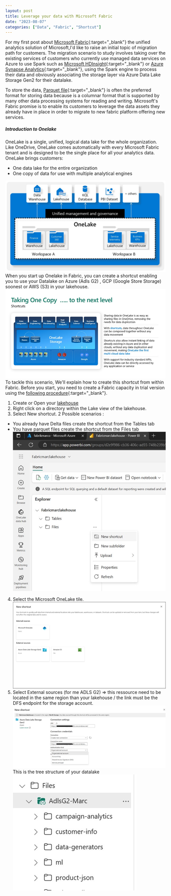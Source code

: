 ```yaml
---
layout: post
title: Leverage your data with Microsoft Fabric
date: "2023-08-07"
categories: ["Data", "Fabric", "Shortcut"]
---
```

For my first post about [Microsoft Fabric](https://www.microsoft.com/en-gb/microsoft-fabric/){:target="_blank"} the unified analytics solution of Microsoft,I'd like to raise an initial topic of migration path for customers.
The migration scenario to study involves taking over the existing services of customers who currently use managed data services on Azure to use Spark such as [Microsoft HDInsight](https://azure.microsoft.com/en-gb/products/hdinsight/){:target="_blank"} or [Azure Synapse Analytics](https://learn.microsoft.com/en-us/azure/synapse-analytics/overview-what-is){:target="_blank"}, using the Spark engine to process their data and obviously associating the storage layer via Azure Data Lake Storage Gen2 for their datalake.

To store the data, [Parquet file](http://parquet.incubator.apache.org){:target="_blank"} is often the preferred format for storing data because is a columnar format that is supported by many other data processing systems for reading and writing.
Microsoft's Fabric promise is to enable its customers to leverage the data assets they already have in place in order to migrate to new fabric platform offering new services.

##### Introduction to Onelake

OneLake is a single, unified, logical data lake for the whole organization. Like OneDrive, OneLake comes automatically with every Microsoft Fabric tenant and is designed to be the single place for all your analytics data. OneLake brings customers:

- One data lake for the entire organization
- One copy of data for use with multiple analytical engines

![Fabric Architecture](https://github.com/marc-hadjeje/marc-hadjeje.github.io/blob/main/assets/images/fabric_schema.jpg?raw=true)
When you start up Onelake in Fabric, you can create a shortcut enabling you to use your Datalake on Azure (Adls G2) , GCP (Google Store Storage) soonest or AWS (S3) in your lakehouse.
![Fabric shortcut](https://github.com/marc-hadjeje/marc-hadjeje.github.io/blob/main/assets/images/shortcut.jpg?raw=true)
To tackle this scenario, We'll explain how to create this shortcut from within Fabric.
Before you start, you need to create a Fabric capacity in trial version using the [following procedure](https://learn.microsoft.com/en-us/fabric/get-started/fabric-trial){:target="_blank"}.
1.	Create or Open your [lakehouse](https://learn.microsoft.com/en-us/fabric/data-engineering/tutorial-lakehouse-introduction)
2.	Right click on a directory within the Lake view of the lakehouse.
3.	Select New shortcut.
2 Possible scenarios : 
- You already have Delta files create the shortcut from the Tables tab
- You have parquet files create the shortcut from the Files tab
![Creation shortcut](https://github.com/marc-hadjeje/marc-hadjeje.github.io/blob/main/assets/images/shortcut_creation.jpg?raw=true)
4.	Select the Microsoft OneLake tile.
![New shortcut](https://github.com/marc-hadjeje/marc-hadjeje.github.io/blob/main/assets/images/new_shortcut.jpg?raw=true)
5.  Select External sources (for me ADLS G2) => this ressource need to be located in the same region than your lakehouse / the link must be the DFS endpoint for the storage account.
![New shortcut adlsg2](https://github.com/marc-hadjeje/marc-hadjeje.github.io/blob/main/assets/images/shortcutadlsg.jpg?raw=true)
This is the tree structure of your datalake
![New shortcut adlsg2](https://github.com/marc-hadjeje/marc-hadjeje.github.io/blob/main/assets/images/shortcutlist.jpg?raw=true)
